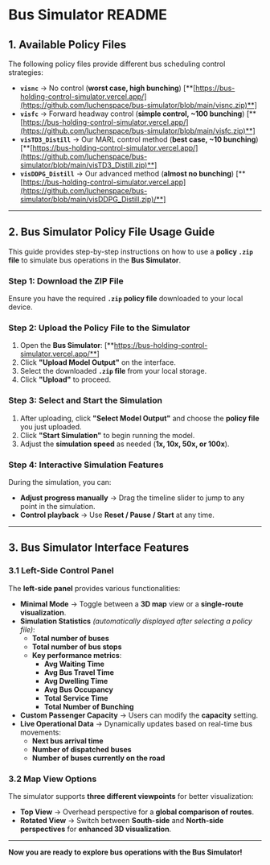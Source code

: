 # **Bus Simulator README**

## **1. Available Policy Files**  
The following policy files provide different bus scheduling control strategies:  

- **`visnc`** → No control (**worst case, high bunching**)
  [**[https://bus-holding-control-simulator.vercel.app/](https://github.com/luchenspace/bus-simulator/blob/main/visnc.zip)**] 
- **`visfc`** → Forward headway control (**simple control, ~100 bunching**)
  [**[https://bus-holding-control-simulator.vercel.app/](https://github.com/luchenspace/bus-simulator/blob/main/visfc.zip)**] 
- **`visTD3_Distill`** → Our MARL control method (**best case, ~10 bunching**)
  [**[https://bus-holding-control-simulator.vercel.app/](https://github.com/luchenspace/bus-simulator/blob/main/visTD3_Distill.zip)**] 
- **`visDDPG_Distill`** → Our advanced method (**almost no bunching**)
  [**[https://bus-holding-control-simulator.vercel.app](https://github.com/luchenspace/bus-simulator/blob/main/visDDPG_Distill.zip)/**] 

---

## **2. Bus Simulator Policy File Usage Guide**  
This guide provides step-by-step instructions on how to use a **policy `.zip` file** to simulate bus operations in the **Bus Simulator**.

### **Step 1: Download the ZIP File**  
Ensure you have the required **`.zip` policy file** downloaded to your local device.

### **Step 2: Upload the Policy File to the Simulator**  
1. Open the **Bus Simulator**: [**https://bus-holding-control-simulator.vercel.app/**] 
2. Click **"Upload Model Output"** on the interface.  
3. Select the downloaded **`.zip` file** from your local storage.  
4. Click **"Upload"** to proceed.  

### **Step 3: Select and Start the Simulation**  
1. After uploading, click **"Select Model Output"** and choose the **policy file** you just uploaded.  
2. Click **"Start Simulation"** to begin running the model.  
3. Adjust the **simulation speed** as needed (**1x, 10x, 50x, or 100x**).  

### **Step 4: Interactive Simulation Features**  
During the simulation, you can:  
- **Adjust progress manually** → Drag the timeline slider to jump to any point in the simulation.  
- **Control playback** → Use **Reset / Pause / Start** at any time.  

---

## **3. Bus Simulator Interface Features**  

### **3.1 Left-Side Control Panel**
The **left-side panel** provides various functionalities:  

- **Minimal Mode** → Toggle between a **3D map** view or a **single-route visualization**.  
- **Simulation Statistics** *(automatically displayed after selecting a policy file)*:  
  - **Total number of buses**  
  - **Total number of bus stops**  
  - **Key performance metrics**:  
    - **Avg Waiting Time**  
    - **Avg Bus Travel Time**  
    - **Avg Dwelling Time**  
    - **Avg Bus Occupancy**  
    - **Total Service Time**  
    - **Total Number of Bunching**  
- **Custom Passenger Capacity** → Users can modify the **capacity** setting.  
- **Live Operational Data** → Dynamically updates based on real-time bus movements:  
  - **Next bus arrival time**  
  - **Number of dispatched buses**  
  - **Number of buses currently on the road**  

### **3.2 Map View Options**  
The simulator supports **three different viewpoints** for better visualization:  
- **Top View** → Overhead perspective for a **global comparison of routes**.  
- **Rotated View** → Switch between **South-side** and **North-side perspectives** for **enhanced 3D visualization**.  

---

**Now you are ready to explore bus operations with the Bus Simulator!**
